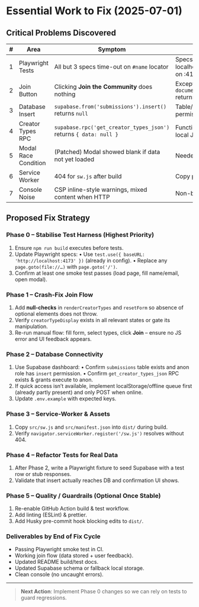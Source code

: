 # Essential Work to Fix (2025-07-01)

## Critical Problems Discovered

| # | Area | Symptom | Root Cause (suspected) |
|---|------|---------|------------------------|
| 1 | Playwright Tests | All but 3 specs time-out on `#name` locator | Specs load a non-existent path (file URL or localhost:4100); real app is served from `dist/` on :4173 |
| 2 | Join Button | Clicking **Join the Community** does nothing | Exception in `renderCreatorTypes` → `document.getElementById('creatorTypeDisplay')` returns `null`; aborts `submitConfirmedData` |
| 3 | Database Insert | `supabase.from('submissions').insert()` returns `null` | Table/RLS missing or anon key lacks `insert` permission |
| 4 | Creator Types RPC | `supabase.rpc('get_creator_types_json')` returns `{ data: null }` | Function absent or no execute rights, fallback to local JSON |
| 5 | Modal Race Condition | (Patched) Modal showed blank if data not yet loaded | Needed async wait; patch applied ✔︎ |
| 6 | Service Worker | 404 for `sw.js` after build | Copy path wrong when `cp -R src dist` runs |
| 7 | Console Noise | CSP inline-style warnings, mixed content when HTTP | Non-blocking, but should tidy later |

## Proposed Fix Strategy

### Phase 0 – Stabilise Test Harness (Highest Priority)
1. Ensure `npm run build` executes before tests.
2. Update Playwright specs:
   • Use `test.use({ baseURL: 'http://localhost:4173' })` (already in config).
   • Replace any `page.goto(file://…)` with `page.goto('/')`.
3. Confirm at least one smoke test passes (load page, fill name/email, open modal).

### Phase 1 – Crash-Fix Join Flow
1. Add **null-checks** in `renderCreatorTypes` and `resetForm` so absence of optional elements does not throw.
2. Verify `creatorTypeDisplay` exists in all relevant states or gate its manipulation.
3. Re-run manual flow: fill form, select types, click **Join** – ensure no JS error and UI feedback appears.

### Phase 2 – Database Connectivity
1. Use Supabase dashboard:
   • Confirm `submissions` table exists and anon role has `insert` permission.
   • Confirm `get_creator_types_json` RPC exists & grants execute to anon.
2. If quick access isn’t available, implement localStorage/offline queue first (already partly present) and only POST when online.
3. Update `.env.example` with expected keys.

### Phase 3 – Service-Worker & Assets
1. Copy `src/sw.js` and `src/manifest.json` into `dist/` during build.
2. Verify `navigator.serviceWorker.register('/sw.js')` resolves without 404.

### Phase 4 – Refactor Tests for Real Data
1. After Phase 2, write a Playwright fixture to seed Supabase with a test row or stub responses.
2. Validate that insert actually reaches DB and confirmation UI shows.

### Phase 5 – Quality / Guardrails (Optional Once Stable)
1. Re-enable GitHub Action build & test workflow.
2. Add linting (ESLint) & prettier.
3. Add Husky pre-commit hook blocking edits to `dist/`.

### Deliverables by End of Fix Cycle
- Passing Playwright smoke test in CI.
- Working join flow (data stored + user feedback).
- Updated README build/test docs.
- Updated Supabase schema or fallback local storage.
- Clean console (no uncaught errors).

---

> **Next Action**: Implement Phase 0 changes so we can rely on tests to guard regressions.
